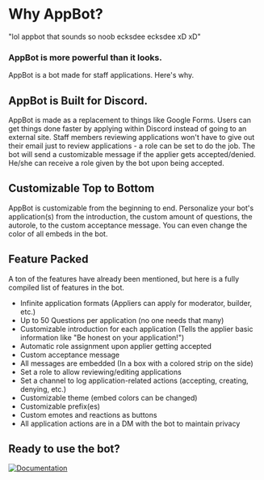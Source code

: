 # Why AppBot?
"lol appbot that sounds so noob ecksdee ecksdee xD xD"
### AppBot is more powerful than it looks.
AppBot is a bot made for staff applications. Here's why.

## AppBot is Built for Discord.
AppBot is made as a replacement to things like Google Forms. Users can get things done faster by applying within Discord instead of going to an external site. Staff members reviewing applications won't have to give out their email just to review applications - a role can be set to do the job.  The bot will send a customizable message if the applier gets accepted/denied. He/she can receive a role given by the bot upon being accepted.

## Customizable Top to Bottom
AppBot is customizable from the beginning to end. Personalize your bot's application(s) from the introduction, the custom amount of questions, the autorole,  to the custom acceptance message. You can even change the color of all embeds in the bot.

## Feature Packed
A ton of the features have already been mentioned, but here is a fully compiled list of features in the bot.
- Infinite application formats (Appliers can apply for moderator, builder, etc.)
- Up to 50 Questions per application (no one needs that many)
- Customizable introduction for each application (Tells the applier basic information like "Be honest on your application!")
- Automatic role assignment upon applier getting accepted
- Custom acceptance message
- All messages are embedded (In a box with a colored strip on the side)
- Set a role to allow reviewing/editing applications
- Set a channel to log application-related actions (accepting, creating, denying, etc.)
- Customizable theme (embed colors can be changed)
- Customizable prefix(es)
- Custom emotes and reactions as buttons
- All application actions are in a DM with the bot to maintain privacy

## Ready to use the bot?
[![Documentation](https://i.imgur.com/iC8Rbg0.png)](https://github.com/Joshuliu/AppBot/blob/master/Documentation.md)
